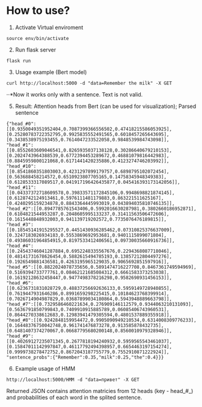 #  How to use?

1. Activate Virtual enviroment  

```source env/bin/activate```

2. Run flask server
 
```flask run```

3. Usage example (Bert model)
 
```curl http://localhost:5000 -d "data=Remember the milk" -X GET```

⋅⋅*Now it works only with a sentence. Text is not valid.

5. Result: Attention heads from Bert (can be used for visualization); Parsed sentence
``` {"sentence":
{"head_#0":[[0.9350049351952404,0.7087399366556502,0.47418215586053925],[0.25280783722352795,0.9925835552491565,0.6018457265643695],[0.3438538975193455,0.7614047233522058,0.9848539984743098]],
"head_#1":[[0.8552603609046541,0.8265935037138128,0.30286640679210153],[0.2024743964388539,0.6772394453289672,0.46881079816442983],[0.8845959800121068,0.6171441420235886,0.4123274746203992]],
"head_#10":[[0.8541860351803003,0.4231297899179757,0.6898795102072454],[0.563688458214572,0.6510923807705165,0.14758345948349383],[0.6128533317089517,0.041917196426435877,0.045416393173142056]],
"head_#11":[[0.04337372718609578,0.39833571172845106,0.9948698821874145],[0.6128742124913461,0.5976111481179883,0.863221511625167],[0.4240295159234878,0.8843364445993019,0.043894035810746135]],
"head_#2":[[0.8947785761543406,0.5992016630287981,0.3802660186952871],[0.6104821544953287,0.2048605995133237,0.31411563506472606],[0.1615448848932003,0.941139719202572,0.7735076476189815]],
"head_#3":[[0.18545141915295527,0.4451430936285462,0.07310825376637009],[0.3247183026934183,0.5553869692953681,0.9401115899071804],[0.49386031964854915,0.8197533412406561,0.09730035660916736]],
"head_#4":[[0.24543746041287884,0.6952248335567676,0.2294368087718046],[0.48141731678626454,0.5882615494785193,0.13857212804497276],[0.1926549881436581,0.4263195965129035,0.9065692851597916]],
"head_#5":[[0.8822024078735656,0.5891474716227708,0.8467361749594969],[0.5169394733777761,0.08462121685084312,0.6661583373253038],[0.16192128632458447,0.9477498378216298,0.9582698931456153]],
"head_#6":[[0.6236731831028729,0.48837256692636133,0.5959149728940855],[0.7619447931646286,0.8991659298225415,0.10184623768399914],[0.7026714904987829,0.03687899034180864,0.5943948889663798]],
"head_#7":[[0.7329586460221634,0.276909146112579,0.9344063210131093],[0.5636791850799843,0.7409910915885789,0.06085406743960531],[0.8644270338612683,0.12983941479305594,0.4801537889355918]],
"head_#8":[[0.9242848159954472,0.9905090949210534,0.6314008309776233],[0.16448376750042748,0.961741476873278,0.913585878432735],[0.6481407374270067,0.06687795680200148,0.8560010979328946]],
"head_#9":[[0.40269127235071345,0.2677818194240932,0.5959565543461037],[0.15847011142997847,0.46117792494398957,0.6654463197154274],[0.9999738278472752,0.8672043187755779,0.7552910871222924]],
"sentence_probs":{"Remember":0.35,"milk":0.25,"the":0.4}}}
```
6. Example usage of HMM 

```http://localhost:5000/HMM -d "data=привет" -X GET```


Returned JSON contains attention matricies from 12 heads (key - head_#_) and probabilities of each word in the splited sentence. 

